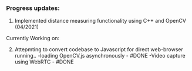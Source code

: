 ### Progress updates:

1) Implemented distance measuring functionality using C++ and OpenCV (04/2021)

Currently Working on: 

2) Attepmting to convert codebase to Javascript for direct web-browser running..
	-loading OpenCV.js asynchronously - #DONE
	-Video capture using WebRTC - #DONE
	
	
